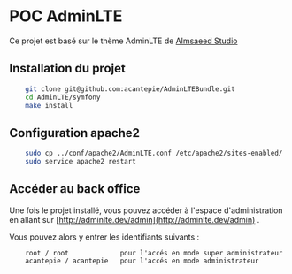 POC AdminLTE
===================

Ce projet est basé sur le thème AdminLTE de [Almsaeed Studio](https://almsaeedstudio.com)

Installation du projet
------------
``` bash
    git clone git@github.com:acantepie/AdminLTEBundle.git
    cd AdminLTE/symfony
    make install
```

Configuration apache2
------------
``` bash
    sudo cp ../conf/apache2/AdminLTE.conf /etc/apache2/sites-enabled/
    sudo service apache2 restart
```

Accéder au back office
------------
Une fois le projet installé, vous pouvez accéder à l'espace d'administration en allant sur [http://adminlte.dev/admin](http://adminlte.dev/admin) .

Vous pouvez alors y entrer les identifiants suivants :
```
    root / root             pour l'accés en mode super administrateur
    acantepie / acantepie   pour l'accés en mode administrateur
```


